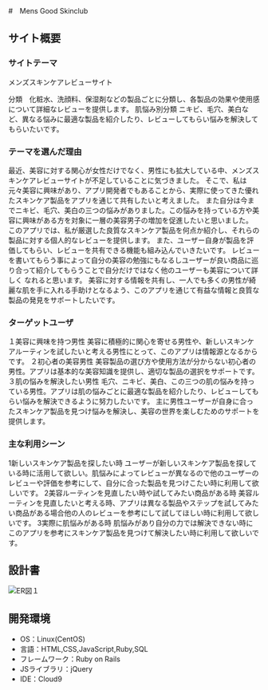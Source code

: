 #　Mens Good Skinclub​

## サイト概要
### サイトテーマ
メンズスキンケアレビューサイト

分類　化粧水、洗顔料、保湿剤などの製品ごとに分類し、各製品の効果や使用感について詳細なレビューを提供します。
肌悩み別分類 ニキビ、毛穴、美白など、異なる悩みに最適な製品を紹介したり、レビューしてもらい悩みを解決してもらいたいです。
​
### テーマを選んだ理由
最近、美容に対する関心が女性だけでなく、男性にも拡大している中、メンズスキンケアレビューサイトが不足していることに気づきました。
そこで、私は元々美容に興味があり、アプリ開発者でもあることから、実際に使ってきた優れたスキンケア製品をアプリを通じて共有したいと考えました。
また自分は今までニキビ、毛穴、美白の三つの悩みがありました。この悩みを持っている方や美容に興味がある方を対象に一層の美容男子の増加を促進したいと思いました。
このアプリでは、私が厳選した良質なスキンケア製品を何点か紹介し、それらの製品に対する個人的なレビューを提供します。
また、ユーザー自身が製品を評価してもらい、レビューを共有できる機能も組み込んでいきたいです。
レビューを書いてもらう事によって自分の美容の勉強にもなるしユーザーが良い商品に巡り合って紹介してもらうことで自分だけではなく他のユーザーも美容について詳しく
なれると思います。
美容に対する情報を共有し、一人でも多くの男性が綺麗な肌を手に入れる手助けとなるよう、このアプリを通じて有益な情報と良質な製品の発見をサポートしたいです。
​
### ターゲットユーザ
１美容に興味を持つ男性
美容に積極的に関心を寄せる男性や、新しいスキンケアルーティンを試したいと考える男性にとって、このアプリは情報源となるからです。
２初心者の美容男性
美容製品の選び方や使用方法が分からない初心者の男性。アプリは基本的な美容知識を提供し、適切な製品の選択をサポートです。
３肌の悩みを解決したい男性
毛穴、ニキビ、美白、この三つの肌の悩みを持っている男性。アプリは肌の悩みごとに最適な製品を紹介したり、レビューしてもらい悩みを解決できるように努力したいです。
主に男性ユーザーが自身に合ったスキンケア製品を見つけ悩みを解決し、美容の世界を楽しむためのサポートを提供します。
​
### 主な利用シーン
1新しいスキンケア製品を探したい時
ユーザーが新しいスキンケア製品を探している時に活用して欲しい。肌悩みによってレビューが異なるので他のユーザーのレビューや評価を参考にして、自分に合った製品を見つけこたい時に利用して欲しいです。
2美容ルーティンを見直したい時や試してみたい商品がある時
美容ルーティンを見直したいと考える時、アプリは異なる製品やステップを試してみたい商品がある場合他の人のレビューを参考にして試してほしい時に利用して欲しいです。
3実際に肌悩みがある時
肌悩みがあり自分の力では解決できない時にこのアプリを参考にスキンケア製品を見つけて解決したい時に利用して欲しいです。
​
## 設計書
![ER図１](https://github.com/xxkrxx/MensGoodSkinclub/assets/143770189/d16d4a9b-d627-40ca-9401-d2c512fb1236)
​
## 開発環境
- OS：Linux(CentOS)
- 言語：HTML,CSS,JavaScript,Ruby,SQL
- フレームワーク：Ruby on Rails
- JSライブラリ：jQuery
- IDE：Cloud9
​